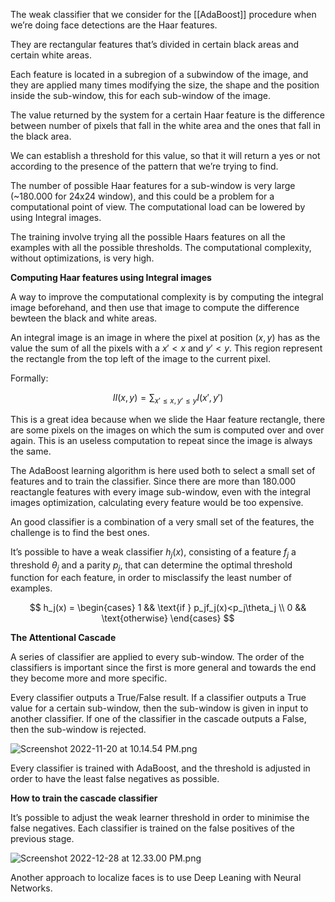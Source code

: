 The weak classifier that we consider for the [[AdaBoost]] procedure when we’re doing face detections are the Haar features.

They are rectangular features that’s divided in certain black areas and certain white areas.

Each feature is located in a subregion of a subwindow of the image, and they are applied many times modifying the size, the shape and the position inside the sub-window, this for each sub-window of the image.

The value returned by the system for a certain Haar feature is the difference between number of pixels that fall in the white area and the ones that fall in the black area. 

We can establish a threshold for this value, so that it will return a yes or not according to the presence of the pattern that we’re trying to find. 

The number of possible Haar features for a sub-window is very large (~180.000 for 24x24 window), and this could be a problem for a computational point of view. The computational load can be lowered by using Integral images.

The training involve trying all the possible Haars features on all the examples with all the possible thresholds. The computational complexity, without optimizations, is very high.

**Computing Haar features using Integral images**

A way to improve the computational complexity is by computing the integral image beforehand, and then use that image to compute the difference bewteen the black and white areas.

An integral image is an image in where the pixel at position $(x,y)$ has as the value the sum of all the pixels with a $x' < x$ and $y'<y$. This region represent the rectangle from the top left of the image to the current pixel. 

Formally:

$$
II(x,y) = \sum_{x'\le x,y'\le y}I(x', y')
$$

This is a great idea because when we slide the Haar feature rectangle, there are some pixels on the images on which the sum is computed over and over again. This is an useless computation to repeat since the image is always the same.

The AdaBoost learning algorithm is here used both to select a small set of features and to train the classifier. Since there are more than 180.000 reactangle features with every image sub-window, even with the integral images optimization, calculating every feature would be too expensive.

An good classifier is a combination of a very small set of the features, the challenge is to find the best ones.

It’s possible to have a weak classifier $h_j(x)$, consisting of a feature $f_j$ a threshold $\theta_j$ and a parity $p_j$, that can determine the optimal threshold function for each feature, in order to misclassify the least number of examples.

$$
h_j(x) = 
\begin{cases}
1 && \text{if } p_jf_j(x)<p_j\theta_j \\
0 && \text{otherwise}
\end{cases}
$$

**The Attentional Cascade**

A series of classifier are applied to every sub-window. The order of the classifiers is important since the first is more general and towards the end they become more and more specific.

 Every classifier outputs a True/False result. If a classifier outputs a True value for a certain sub-window, then the sub-window is given in input to another classifier. If one of the classifier in the cascade outputs a False, then the sub-window is rejected.

![Screenshot 2022-11-20 at 10.14.54 PM.png](Screenshot_2022-11-20_at_10.14.54_PM.png)

Every classifier is trained with AdaBoost, and the threshold is adjusted in order to have the least false negatives as possible.

**How to train the cascade classifier**

It’s possible to adjust the weak learner threshold in order to minimise the false negatives. Each classifier is trained on the false positives of the previous stage.

![Screenshot 2022-12-28 at 12.33.00 PM.png](Screenshot_2022-12-28_at_12.33.00_PM.png)

Another approach to localize faces is to use Deep Leaning with Neural Networks.
